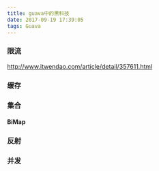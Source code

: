 ```yaml
---
title: guava中的黑科技
date: 2017-09-19 17:39:05
tags: Guava
---
```


### 限流

http://www.itwendao.com/article/detail/357611.html

### 缓存

### 集合

#### BiMap

### 反射

### 并发